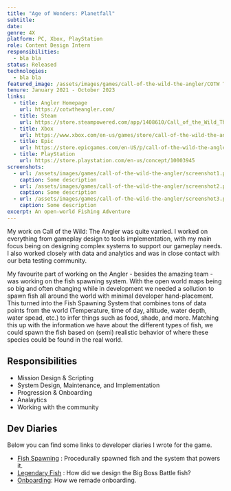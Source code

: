 ```yaml
---
title: "Age of Wonders: Planetfall"
subtitle: 
date: 
genre: 4X
platform: PC, Xbox, PlayStation
role: Content Design Intern
responsibilities:
  - bla bla
status: Released
technologies:
  - bla bla
featured_image: /assets/images/games/call-of-the-wild-the-angler/COTW The Angler Key Art Main.jpg
tenure: January 2021 - October 2023
links:
  - title: Angler Homepage
    url: https://cotwtheangler.com/
  - title: Steam
    url: https://store.steampowered.com/app/1408610/Call_of_the_Wild_The_Angler/
  - title: Xbox
    url: https://www.xbox.com/en-us/games/store/call-of-the-wild-the-angler/9ndc5ljs839s
  - title: Epic
    url: https://store.epicgames.com/en-US/p/call-of-the-wild-the-angler
  - title: PlayStation
    url: https://store.playstation.com/en-us/concept/10003945
screenshots:
  - url: /assets/images/games/call-of-the-wild-the-angler/screenshot1.png
    caption: Some description
  - url: /assets/images/games/call-of-the-wild-the-angler/screenshot2.png
    caption: Some description
  - url: /assets/images/games/call-of-the-wild-the-angler/screenshot3.png
    caption: Some description
excerpt: An open-world Fishing Adventure
---
```


My work on Call of the Wild: The Angler was quite varried. I worked on everything from gameplay design to tools implementation, with my main focus being on designing complex systems to support our gameplay needs. I also worked closely with data and analytics and was in close contact with our beta testing community. 

My favourite part of working on the Angler - besides the amazing team - was working on the fish spawning system. With the open world maps being so big and often changing while in development we needed a sollution to spawn fish all around the world with minimal developer hand-placement. This turned into the Fish Spawning System that combines tons of data points from the world (Temperature, time of day, altitude, water depth, water spead, etc.) to infer things such as food, shade, and more. Matching this up with the information we have about the different types of fish, we could spawn the fish based on (semi) realistic behavior of where these species could be found in the real world. 

## Responsibilities
  - Mission Design & Scripting
  - System Design, Maintenance, and Implementation
  - Progression & Onboarding
  - Analaytics
  - Working with the community

## Dev Diaries
Below you can find some links to developer diaries I wrote for the game.
- [Fish Spawning](https://cotwtheangler.com/news/developer-diary-systemic-approach-spawning-fish) : Procedurally spawned fish and the system that powers it.
- [Legendary Fish](https://cotwtheangler.com/news/developer-diary-legendary-fish) : How did we design the Big Boss Battle fish?
- [Onboarding](https://cotwtheangler.com/news/developer-diary-new-approach-onboarding-progression): How we remade onboarding.